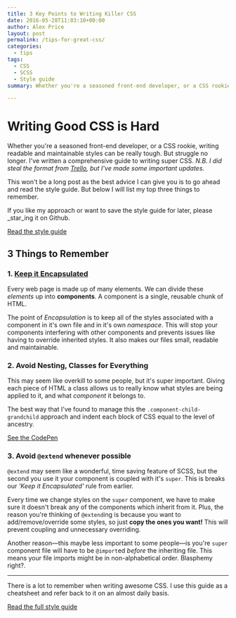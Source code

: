 ```yaml
---
title: 3 Key Points to Writing Killer CSS
date: 2016-05-28T11:03:10+00:00
author: Alex Price
layout: post
permalink: /tips-for-great-css/
categories:
  - tips
tags:
  - CSS
  - SCSS
  - Style guide
summary: Whether you're a seasoned front-end developer, or a CSS rookie, writing readable and maintainable styles can be really tough. But struggle no longer. I've written a comprehensive guide to writing super CSS.

---
```


# Writing Good CSS is Hard

Whether you're a seasoned front-end developer, or a CSS rookie, writing readable and maintainable styles can be really tough. But struggle no longer. I've written a comprehensive guide to writing super CSS. _N.B. I did steal the format from <a title="Open the Trello website (new tab)" href="http://trello.com/" rel="noopener no referrer">Trello</a>, but I've made some important updates._

This won't be a long post as the best advice I can give you is to go ahead and read the style guide. But below I will list my top three things to remember.

<!--more-->

If you like my approach or want to save the style guide for later, please _star_ing it on Github.

<a title="Read the style guide (new tab)" href="https://github.com/alexpriceonline/scss-style-guide" rel="noopener noreferrer">Read the style guide</a>

## 3 Things to Remember

### 1. <a title="Open the style guide (new tab)" href="https://github.com/alexpriceonline/scss-style-guide#keeping-it-encapsulated" rel="noopener noreferrer">Keep it Encapsulated</a>

Every web page is made up of many elements. We can divide these _elements_ up into **components**. A component is a single, reusable chunk of HTML.

The point of _Encapsulation_ is to keep all of the styles associated with a component in it's own file and in it's own _namespace_. This will stop your components interfering with other components and prevents issues like having to override inherited styles. It also makes our files small, readable and maintainable.

### 2. Avoid Nesting, Classes for Everything

This may seem like overkill to some people, but it's super important. Giving each piece of HTML a class allows us to really know what styles are being applied to it, and what _component_ it belongs to.

The best way that I've found to manage this the `.component-child-grandchild` approach and indent each block of CSS equal to the level of ancestry.

<a href="http://codepen.io/alexpriceonline/pen/jqgmwp/">See the CodePen</a>

### 3. Avoid `@extend` whenever possible

`@extend` may seem like a wonderful, time saving feature of SCSS, but the second you use it your component is coupled with it's `super`. This is breaks our _'Keep it Encapsulated'_ rule from earlier.

Every time we change styles on the `super` component, we have to make sure it doesn't break any of the components which inherit from it. Plus, the reason you're thinking of `@extend`ing is because you want to add/remove/override some styles, so just **copy the ones you want!** This will prevent coupling and unnecessary overriding.

Another reason—this maybe less important to some people—is you're `super` component file will have to be `@import`ed _before_ the inheriting file. This means your file imports might be in non-alphabetical order. Blasphemy right?.

---

There is a lot to remember when writing awesome CSS. I use this guide as a cheatsheet and refer back to it on an almost daily basis.

<a title="Read the style guide (new tab)" href="https://github.com/alexpriceonline/scss-style-guide" rel="noopener noreferrer">Read the full style guide</a>
